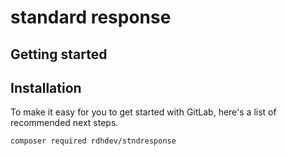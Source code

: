 # standard response



## Getting started
## Installation

To make it easy for you to get started with GitLab, here's a list of recommended next steps.

```bash
composer required rdhdev/stndresponse
```
